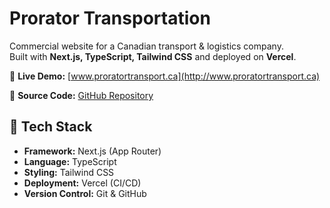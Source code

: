 # Prorator Transportation

Commercial website for a Canadian transport & logistics company.  
Built with **Next.js, TypeScript, Tailwind CSS** and deployed on **Vercel**.

🔗 **Live Demo:** [www.proratortransport.ca](http://www.proratortransport.ca)  

📂 **Source Code:** [GitHub Repository](https://github.com/AndriiShaposhnyk/prorator-transport)

## 🚀 Tech Stack
- **Framework:** Next.js (App Router)  
- **Language:** TypeScript  
- **Styling:** Tailwind CSS  
- **Deployment:** Vercel (CI/CD)  
- **Version Control:** Git & GitHub


